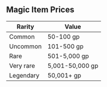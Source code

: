 ## Magic Item Prices

|Rarity| Value
|------|--------|
|Common|	50-100 gp
|Uncommon| 	101-500 gp
|Rare |	501-5,000 gp
|Very rare |	5,001-50,000 gp
|Legendary |	50,001+ gp